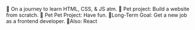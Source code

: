 🚀 On a journey to learn HTML, CSS, & JS atm. 
    🚀 Pet project: Build a website from scratch.
        🚀 Pet Pet Project: Have fun. 
              🚀Long-Term Goal: Get a new job as a frontend developer.
                    🚀Also: React


<!---
lgitp9000/lgitp9000 is a ✨ special ✨ repository because its `README.md` (this file) appears on your GitHub profile.
You can click the Preview link to take a look at your changes.
--->
